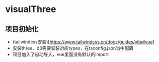 # visualThree

## 项目初始化

- (tailwindcss安装)[https://www.tailwindcss.cn/docs/guides/vite#vue]
- 安装three、d3需要安装对应types，在tsconfig.json当中配置
- 项目加入了自动导入，vue里面没有默认的import